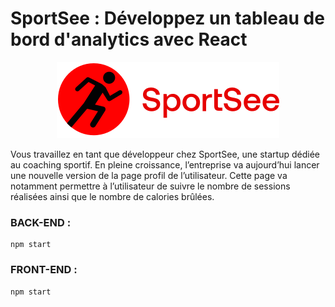 # SportSee : Développez un tableau de bord d'analytics avec React

<p align="center">
  <img src="./front-end/src/assets/logo.svg">
</p>

Vous travaillez en tant que développeur chez SportSee, une startup dédiée au coaching sportif. En pleine croissance, l’entreprise va aujourd’hui lancer une nouvelle version de la page profil de l’utilisateur. Cette page va notamment permettre à l’utilisateur de suivre le nombre de sessions réalisées ainsi que le nombre de calories brûlées.


### BACK-END :

```
npm start
```

### FRONT-END :

```
npm start
```
